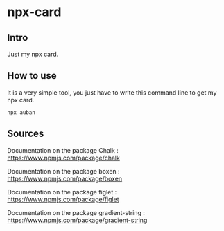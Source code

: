 # npx-card

## Intro

Just my npx card.

## How to use

It is a very simple tool, you just have to write this command line to get my npx card.

```npx auban```


## Sources

Documentation on the package Chalk :
<https://www.npmjs.com/package/chalk>

Documentation on the package boxen :
<https://www.npmjs.com/package/boxen>

Documentation on the package figlet :
<https://www.npmjs.com/package/figlet>

Documentation on the package gradient-string :
<https://www.npmjs.com/package/gradient-string>
